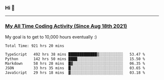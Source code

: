 ### Hi 🙂

---

### <a href="https://wakatime.com/@Eroxl">My All Time Coding Activity (Since Aug 18th 2021)</a>
My goal is to get to 10,000 hours eventually :)
<!--START_SECTION:waka-->

```txt
Total Time: 921 hrs 20 mins

TypeScript   492 hrs 38 mins █████████████▒░░░░░░░░░░░   53.47 %
Python       142 hrs 50 mins ████░░░░░░░░░░░░░░░░░░░░░   15.50 %
Markdown     58 hrs 28 mins  █▓░░░░░░░░░░░░░░░░░░░░░░░   06.35 %
JSON         33 hrs 35 mins  █░░░░░░░░░░░░░░░░░░░░░░░░   03.65 %
JavaScript   29 hrs 18 mins  ▓░░░░░░░░░░░░░░░░░░░░░░░░   03.18 %
```

<!--END_SECTION:waka-->
